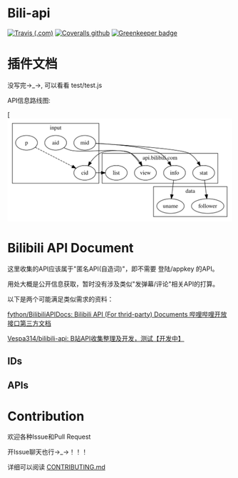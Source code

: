 # Bili-api

[![Travis (.com)](https://img.shields.io/travis/com/simon300000/bili-api.svg)](https://travis-ci.com/simon300000/bili-api)
[![Coveralls github](https://img.shields.io/coveralls/github/simon300000/bili-api.svg)](https://coveralls.io/github/simon300000/bili-api)
[![Greenkeeper badge](https://badges.greenkeeper.io/simon300000/bili-api.svg)](https://greenkeeper.io/)

<!--toc-->

# 插件文档

没写完→\_→, 可以看看 test/test.js

API信息路线图:

[![Graph of apis](md/api.svg)

# Bilibili API Document

这里收集的API应该属于"匿名API(自造词)"，即不需要 登陆/appkey 的API。

用处大概是公开信息获取，暂时没有涉及类似"发弹幕/评论"相关API的打算。

以下是两个可能满足类似需求的资料：

[fython/BilibiliAPIDocs: Bilibili API (For thrid-party) Documents 哔哩哔哩开放接口第三方文档](https://github.com/fython/BilibiliAPIDocs)

[Vespa314/bilibili-api: B站API收集整理及开发，测试【开发中】](https://github.com/Vespa314/bilibili-api)

## IDs

<!-- [[idDocument]] -->

## APIs

<!-- [[apiDocument]] -->

# Contribution

欢迎各种Issue和Pull Request

开Issue聊天也行→\_→！！！

详细可以阅读 [CONTRIBUTING.md](CONTRIBUTING.md)
